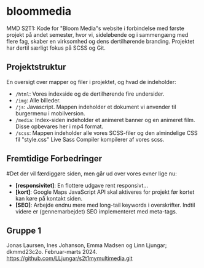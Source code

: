 # bloommedia

MMD S2T1: Kode for "Bloom Media"s website i forbindelse med første projekt på andet semester, hvor vi, sideløbende og i sammengæng med flere fag, skaber en virksomhed og dens dertilhørende branding. Projektet har dertil særligt fokus på SCSS og Git.

## Projektstruktur

En oversigt over mapper og filer i projektet, og hvad de indeholder:

- `/html`: Vores indexside og de dertilhørende fire undersider.
- `/img`: Alle billeder.
- `/js`: Javascript. Mappen indeholder et dokument vi anvender til burgermenu i mobilversion.
- `/media`: Index-siden indeholder et animeret banner og en animeret film. Disse opbevares her i mp4 format.
- `/scss`: Mappen indeholder alle vores SCSS-filer og den almindelige CSS fil "style.css" Live Sass Compiler kompilerer af vores scss.

## Fremtidige Forbedringer

#Det der vil færdiggøre siden, men går ud over vores evner lige nu:

- **[responsivitet]**: En flottere udgave rent responsivt...
- **[kort]**: Google Maps JavaScript API skal aktiveres for projekt før kortet kan køre på kontakt siden.
- **[SEO]**: Arbejde endnu mere med long-tail keywords i overskrifter. Indtil videre er (gennemarbejdet) SEO implementeret med meta-tags.

## Gruppe 1

Jonas Laursen, Ines Johanson, Emma Madsen og Linn Ljungar; dkmmd23c2o. Februar-marts 2024.
https://github.com/LLjungar/s2t1mymultimedia.git
